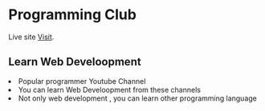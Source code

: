 # Programming Club

Live site [Visit](https://inspiring-thompson-b0755c.netlify.app/).

## Learn Web Develoopment
<li>Popular programmer Youtube Channel</li>
<li>You can learn Web Develoopment from these channels</li>
<li>Not only web development ,  you can learn other programming language </li>

